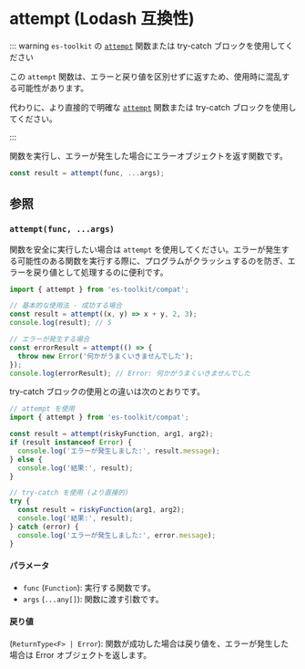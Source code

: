 # attempt (Lodash 互換性)

::: warning `es-toolkit` の [`attempt`](../../util/attempt.md) 関数または try-catch ブロックを使用してください

この `attempt` 関数は、エラーと戻り値を区別せずに返すため、使用時に混乱する可能性があります。

代わりに、より直接的で明確な [`attempt`](../../util/attempt.md) 関数または try-catch ブロックを使用してください。

:::

関数を実行し、エラーが発生した場合にエラーオブジェクトを返す関数です。

```typescript
const result = attempt(func, ...args);
```

## 参照

### `attempt(func, ...args)`

関数を安全に実行したい場合は `attempt` を使用してください。エラーが発生する可能性のある関数を実行する際に、プログラムがクラッシュするのを防ぎ、エラーを戻り値として処理するのに便利です。

```typescript
import { attempt } from 'es-toolkit/compat';

// 基本的な使用法 - 成功する場合
const result = attempt((x, y) => x + y, 2, 3);
console.log(result); // 5

// エラーが発生する場合
const errorResult = attempt(() => {
  throw new Error('何かがうまくいきませんでした');
});
console.log(errorResult); // Error: 何かがうまくいきませんでした
```

try-catch ブロックの使用との違いは次のとおりです。

```typescript
// attempt を使用
import { attempt } from 'es-toolkit/compat';

const result = attempt(riskyFunction, arg1, arg2);
if (result instanceof Error) {
  console.log('エラーが発生しました:', result.message);
} else {
  console.log('結果:', result);
}

// try-catch を使用 (より直接的)
try {
  const result = riskyFunction(arg1, arg2);
  console.log('結果:', result);
} catch (error) {
  console.log('エラーが発生しました:', error.message);
}
```

#### パラメータ

- `func` (`Function`): 実行する関数です。
- `args` (`...any[]`): 関数に渡す引数です。

#### 戻り値

(`ReturnType<F> | Error`): 関数が成功した場合は戻り値を、エラーが発生した場合は Error オブジェクトを返します。
